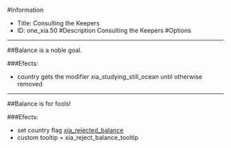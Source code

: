 #Information
 - Title: Consulting the Keepers
 - ID: one_xia.50
#Description
Consulting the Keepers
#Options

___
##Balance is a noble goal.

###Efects:<ul><li>country gets the modifier xia_studying_still_ocean until otherwise removed</li></ul>

___
##Balance is for fools!

###Efects:<ul><li>set country flag [xia_rejected_balance](../flags/xia_rejected_balance.md)</li><li>custom tooltip = xia_reject_balance_tooltip</li></ul>
